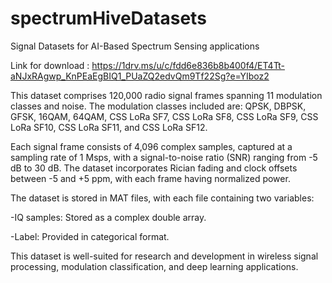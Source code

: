# spectrumHiveDatasets
Signal Datasets for AI-Based Spectrum Sensing applications

Link for download : https://1drv.ms/u/c/fdd6e836b8b400f4/ET4Tt-aNJxRAgwp_KnPEaEgBIQ1_PUaZQ2edvQm9Tf22Sg?e=YIboz2

This dataset comprises 120,000 radio signal frames spanning 11 modulation classes and noise. The modulation classes included are: QPSK, DBPSK, GFSK, 16QAM, 64QAM, CSS LoRa SF7, CSS LoRa SF8, CSS LoRa SF9, CSS LoRa SF10, CSS LoRa SF11, and CSS LoRa SF12.

Each signal frame consists of 4,096 complex samples, captured at a sampling rate of 1 Msps, with a signal-to-noise ratio (SNR) ranging from -5 dB to 30 dB. The dataset incorporates Rician fading and clock offsets between -5 and +5 ppm, with each frame having normalized power.

The dataset is stored in MAT files, with each file containing two variables:

-IQ samples: Stored as a complex double array.

-Label: Provided in categorical format.

This dataset is well-suited for research and development in wireless signal processing, modulation classification, and deep learning applications.
